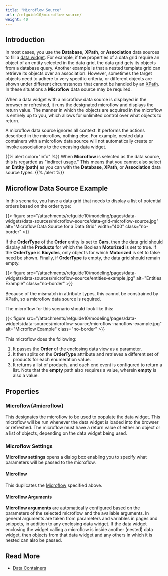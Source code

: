 ```yaml
---
title: "Microflow Source"
url: /refguide10/microflow-source/
weight: 40
---
```


## Introduction

In most cases, you use the **Database**, **XPath**, or **Association** data sources to fill a [data widget](/refguide10/data-widgets/). For example, if the properties of a data grid require an object of an entity selected in the data grid, the data grid gets its objects from a database query. Another example is that a nested template grid can retrieve its objects over an association. However, sometimes the target objects need to adhere to very specific criteria, or different objects are shown under different circumstances that cannot be handled by an [XPath](/refguide10/xpath-constraints/). In these situations a **Microflow** data source may be required.

When a data widget with a microflow data source is displayed in the browser or refreshed, it runs the designated microflow and displays the return value. The manner in which the objects are acquired in the microflow is entirely up to you, which allows for unlimited control over what objects to return.

A microflow data source ignores all context. It performs the actions described in the microflow, nothing else. For example, nested data containers with a microflow data source will not automatically create or invoke associations to the encasing data widget.

{{% alert color="info" %}}
When **Microflow** is selected as the data source, this is regarded as "indirect usage." This means that you cannot also select an **Entity (path)** as you can with the **Database**, **XPath**, or **Association** data source types.
{{% /alert %}}

## Microflow Data Source Example

In this scenario, you have a data grid that needs to display a list of potential orders based on the order type:

{{< figure src="/attachments/refguide10/modeling/pages/data-widgets/data-sources/microflow-source/data-grid-microflow-source.jpg" alt="Microflow Data Source for a Data Grid"   width="400"  class="no-border" >}}

If the **OrderType** of the **Order** entity is set to **Cars**, then the data grid should display all the **Products** for which the Boolean **Motorized** is set to true. If the **OrderType** is **Bicycles**, only objects for which **Motorized** is set to false need be shown. Finally, if **OrderType** is empty, the data grid should remain empty.

{{< figure src="/attachments/refguide10/modeling/pages/data-widgets/data-sources/microflow-source/entities-example.jpg" alt="Entities Example" class="no-border" >}}

Because of the mismatch in attribute types, this cannot be constrained by XPath, so a microflow data source is required. 

The microflow for this scenario should look like this:

{{< figure src="/attachments/refguide10/modeling/pages/data-widgets/data-sources/microflow-source/microflow-nanoflow-example.jpg" alt="Microflow Example" class="no-border" >}}

This microflow does the following:

1. It passes the **Order** of the enclosing data view as a parameter. 
2. It then splits on the **OrderType** attribute and retrieves a different set of products for each enumeration value. 
3. It returns a list of products, and each end event is configured to return a list. Note that the **empty** path also requires a value, wherein **empty** is also a value. 

## Properties

### Microflow{#microflow}

This designates the microflow to be used to populate the data widget. This microflow will be run whenever the data widget is loaded into the browser or refreshed. The microflow must have a return value of either an object or a list of objects, depending on the data widget being used.

### Microflow Settings

**Microflow settings** opens a dialog box enabling you to specify what parameters will be passed to the microflow.

#### Microflow

This duplicates the [Microflow](#microflow) specified above.

#### Microflow Arguments

**Microflow arguments** are automatically configured based on the parameters of the selected microflow and the available arguments. In general arguments are taken from parameters and variables in pages and snippets, in addition to any enclosing data widget. If the data widget enclosing the widget calling a microflow is inside another (nested) data widget, then objects from that data widget and any others in which it is nested can also be passed.

## Read More

* [Data Containers](/refguide10/data-widgets/)
